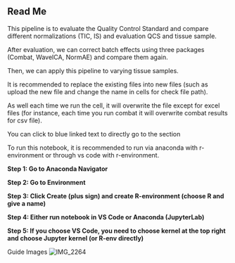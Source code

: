 <h2>Read Me</h2>

<p>This pipeline is to evaluate the Quality Control Standard and compare different normalizations (TIC, IS) and evaluation QCS and tissue sample.</p>
<p>After evaluation, we can correct batch effects using three packages (Combat, WaveICA, NormAE) and compare them again.</p>
<p>Then, we can apply this pipeline to varying tissue samples.</p>
<p>It is recommended to replace the existing files into new files (such as upload the new file and change the name in cells for check file path).</p>
<p>As well each time we run the cell, it will overwrite the file except for excel files (for instance, each time you run combat it will overwrite combat results for csv file).</p>
<p>You can click to blue linked text to directly go to the section </p>
<p>To run this notebook, it is recommended to run via anaconda with r-environment or through vs code with r-environment.</p>

<b>Step 1: Go to Anaconda Navigator </b>

<b>Step 2: Go to Environment </b>

<b>Step 3: Click Create (plus sign) and create R-environment (choose R and give a name) </b>

<b>Step 4: Either run notebook in VS Code or Anaconda (JupyterLab) </b>

<b>Step 5: If you choose VS Code, you need to choose kernel at the top right and choose Jupyter kernel (or R-env directly) </b>

Guide Images
![IMG_2264](https://github.com/Jintonic0226/QCS_Pipeline/assets/160440173/69091330-6f32-4a01-b330-09941a0dadfe)
